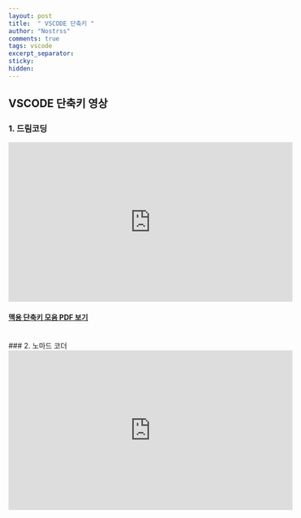 ```yaml
---
layout: post
title:  " VSCODE 단축키 "
author: "Nostrss"
comments: true
tags: vscode
excerpt_separator: 
sticky: 
hidden: 
---
```


## VSCODE 단축키 영상

### 1. 드림코딩
<iframe width="560" height="315" src="https://www.youtube.com/embed/EVxCdenPbFs" title="YouTube video player" frameborder="0" allow="accelerometer; autoplay; clipboard-write; encrypted-media; gyroscope; picture-in-picture" allowfullscreen></iframe>

#### [맥용 단축키 모음 PDF 보기](https://code.visualstudio.com/shortcuts/keyboard-shortcuts-macos.pdf)

<br>
### 2. 노마드 코더

<iframe width="560" height="315" src="https://www.youtube.com/embed/Wn7j5dfbJF4" title="YouTube video player" frameborder="0" allow="accelerometer; autoplay; clipboard-write; encrypted-media; gyroscope; picture-in-picture" allowfullscreen></iframe>

